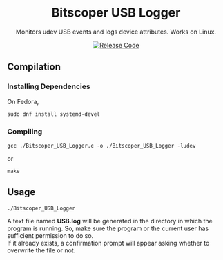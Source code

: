 <div align="center">

# Bitscoper USB Logger

Monitors udev USB events and logs device attributes. Works on Linux.

[![Release Code](https://github.com/bitscoper/Bitscoper_USB_Logger/actions/workflows/Release_Code.yaml/badge.svg)](https://github.com/bitscoper/Bitscoper_USB_Logger/actions/workflows/Release_Code.yaml)

</div>

## Compilation

### Installing Dependencies

On Fedora,

```
sudo dnf install systemd-devel
```

### Compiling

```
gcc ./Bitscoper_USB_Logger.c -o ./Bitscoper_USB_Logger -ludev
```

or

```
make
```

## Usage

```
./Bitscoper_USB_Logger
```

A text file named **USB.log** will be generated in the directory in which the program is running. So, make sure the program or the current user has sufficient permission to do so.  
If it already exists, a confirmation prompt will appear asking whether to overwrite the file or not.
